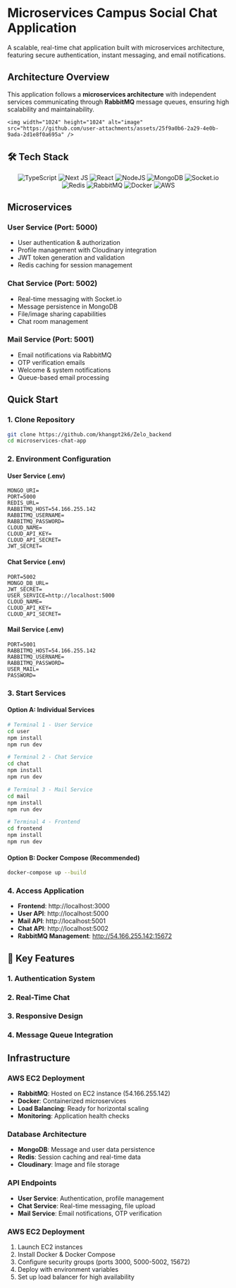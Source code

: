 #  Microservices Campus Social Chat Application

A scalable, real-time chat application built with microservices architecture, featuring secure authentication, instant messaging, and email notifications.

## Architecture Overview

This application follows a **microservices architecture** with independent services communicating through **RabbitMQ** message queues, ensuring high scalability and maintainability.

```
<img width="1024" height="1024" alt="image" src="https://github.com/user-attachments/assets/25f9a0b6-2a29-4e0b-9ada-2d1e8f0a695a" />

```

## 🛠️ Tech Stack

<div align="center">

![TypeScript](https://img.shields.io/badge/typescript-%23007ACC.svg?style=for-the-badge&logo=typescript&logoColor=white)
![Next JS](https://img.shields.io/badge/Next-black?style=for-the-badge&logo=next.js&logoColor=white)
![React](https://img.shields.io/badge/react-%2320232a.svg?style=for-the-badge&logo=react&logoColor=%2361DAFB)
![NodeJS](https://img.shields.io/badge/node.js-6DA55F?style=for-the-badge&logo=node.js&logoColor=white)
![MongoDB](https://img.shields.io/badge/MongoDB-%234ea94b.svg?style=for-the-badge&logo=mongodb&logoColor=white)
![Socket.io](https://img.shields.io/badge/Socket.io-black?style=for-the-badge&logo=socket.io&badgeColor=010101)
![Redis](https://img.shields.io/badge/redis-%23DD0031.svg?style=for-the-badge&logo=redis&logoColor=white)
![RabbitMQ](https://img.shields.io/badge/Rabbitmq-FF6600?style=for-the-badge&logo=rabbitmq&logoColor=white)
![Docker](https://img.shields.io/badge/docker-%230db7ed.svg?style=for-the-badge&logo=docker&logoColor=white)
![AWS](https://img.shields.io/badge/AWS-%23FF9900.svg?style=for-the-badge&logo=amazon-aws&logoColor=white)

</div>

## Microservices

### User Service (Port: 5000)
- User authentication & authorization
- Profile management with Cloudinary integration
- JWT token generation and validation
- Redis caching for session management

### Chat Service (Port: 5002)
- Real-time messaging with Socket.io
- Message persistence in MongoDB
- File/image sharing capabilities
- Chat room management

### Mail Service (Port: 5001)
- Email notifications via RabbitMQ
- OTP verification emails
- Welcome & system notifications
- Queue-based email processing

##  Quick Start


### 1. Clone Repository
```bash
git clone https://github.com/khangpt2k6/Zelo_backend
cd microservices-chat-app
```

### 2. Environment Configuration

#### User Service (.env)
```env
MONGO_URI=
PORT=5000
REDIS_URL=
RABBITMQ_HOST=54.166.255.142
RABBITMQ_USERNAME=
RABBITMQ_PASSWORD=
CLOUD_NAME=
CLOUD_API_KEY=
CLOUD_API_SECRET=
JWT_SECRET=
```

#### Chat Service (.env)
```env
PORT=5002
MONGO_DB_URL=
JWT_SECRET=
USER_SERVICE=http://localhost:5000
CLOUD_NAME=
CLOUD_API_KEY=
CLOUD_API_SECRET=
```

#### Mail Service (.env)
```env
PORT=5001
RABBITMQ_HOST=54.166.255.142
RABBITMQ_USERNAME=
RABBITMQ_PASSWORD=
USER_MAIL=
PASSWORD=
```

### 3. Start Services

#### Option A: Individual Services
```bash
# Terminal 1 - User Service
cd user
npm install
npm run dev

# Terminal 2 - Chat Service  
cd chat
npm install
npm run dev

# Terminal 3 - Mail Service
cd mail
npm install
npm run dev

# Terminal 4 - Frontend
cd frontend
npm install
npm run dev
```

#### Option B: Docker Compose (Recommended)
```bash
docker-compose up --build
```

### 4. Access Application
- **Frontend**: http://localhost:3000
- **User API**: http://localhost:5000
- **Mail API**: http://localhost:5001
- **Chat API**: http://localhost:5002
- **RabbitMQ Management**: http://54.166.255.142:15672

## 🌟 Key Features

### 1. Authentication System
### 2. Real-Time Chat

###  3. Responsive Design

### 4. Message Queue Integration

##  Infrastructure

### AWS EC2 Deployment
- **RabbitMQ**: Hosted on EC2 instance (54.166.255.142)
- **Docker**: Containerized microservices
- **Load Balancing**: Ready for horizontal scaling
- **Monitoring**: Application health checks

### Database Architecture
- **MongoDB**: Message and user data persistence
- **Redis**: Session caching and real-time data
- **Cloudinary**: Image and file storage


### API Endpoints
- **User Service**: Authentication, profile management
- **Chat Service**: Real-time messaging, file upload
- **Mail Service**: Email notifications, OTP verification


### AWS EC2 Deployment
1. Launch EC2 instances
2. Install Docker & Docker Compose
3. Configure security groups (ports 3000, 5000-5002, 15672)
4. Deploy with environment variables
5. Set up load balancer for high availability
